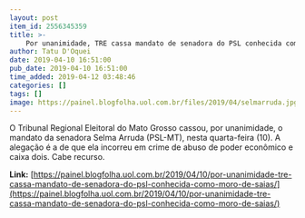 ```yaml
---
layout: post
item_id: 2556345359
title: >-
    Por unanimidade, TRE cassa mandato de senadora do PSL conhecida como 'Moro de saias' : Painel
author: Tatu D'Oquei
date: 2019-04-10 16:51:00
pub_date: 2019-04-10 16:51:00
time_added: 2019-04-12 03:48:46
categories: []
tags: []
image: https://painel.blogfolha.uol.com.br/files/2019/04/selmarruda.jpg
---
```


O Tribunal Regional Eleitoral do Mato Grosso cassou, por unanimidade, o mandato da senadora Selma Arruda (PSL-MT), nesta quarta-feira (10). A alegação é a de que ela incorreu em crime de abuso de poder econômico e caixa dois. Cabe recurso.

**Link:** [https://painel.blogfolha.uol.com.br/2019/04/10/por-unanimidade-tre-cassa-mandato-de-senadora-do-psl-conhecida-como-moro-de-saias/](https://painel.blogfolha.uol.com.br/2019/04/10/por-unanimidade-tre-cassa-mandato-de-senadora-do-psl-conhecida-como-moro-de-saias/)

